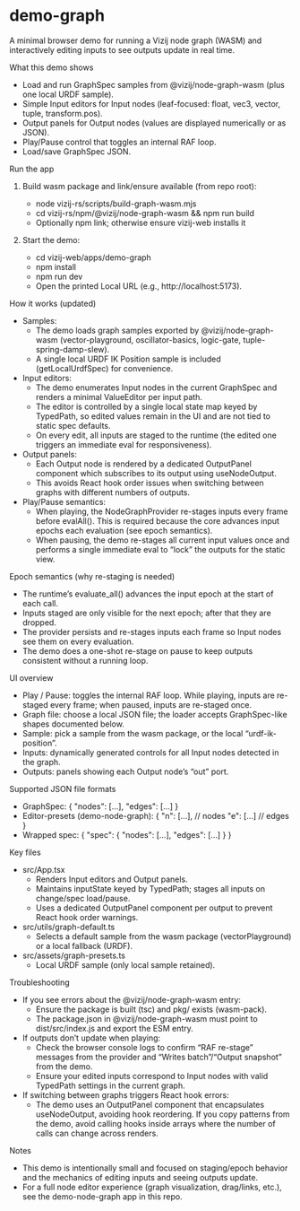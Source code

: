 # demo-graph

A minimal browser demo for running a Vizij node graph (WASM) and interactively editing inputs to see outputs update in real time.

What this demo shows

- Load and run GraphSpec samples from @vizij/node-graph-wasm (plus one local URDF sample).
- Simple Input editors for Input nodes (leaf-focused: float, vec3, vector, tuple, transform.pos).
- Output panels for Output nodes (values are displayed numerically or as JSON).
- Play/Pause control that toggles an internal RAF loop.
- Load/save GraphSpec JSON.

Run the app

1. Build wasm package and link/ensure available (from repo root):
   - node vizij-rs/scripts/build-graph-wasm.mjs
   - cd vizij-rs/npm/@vizij/node-graph-wasm && npm run build
   - Optionally npm link; otherwise ensure vizij-web installs it

2. Start the demo:
   - cd vizij-web/apps/demo-graph
   - npm install
   - npm run dev
   - Open the printed Local URL (e.g., http://localhost:5173).

How it works (updated)

- Samples:
  - The demo loads graph samples exported by @vizij/node-graph-wasm (vector-playground, oscillator-basics, logic-gate, tuple-spring-damp-slew).
  - A single local URDF IK Position sample is included (getLocalUrdfSpec) for convenience.
- Input editors:
  - The demo enumerates Input nodes in the current GraphSpec and renders a minimal ValueEditor per input path.
  - The editor is controlled by a single local state map keyed by TypedPath, so edited values remain in the UI and are not tied to static spec defaults.
  - On every edit, all inputs are staged to the runtime (the edited one triggers an immediate eval for responsiveness).
- Output panels:
  - Each Output node is rendered by a dedicated OutputPanel component which subscribes to its output using useNodeOutput.
  - This avoids React hook order issues when switching between graphs with different numbers of outputs.
- Play/Pause semantics:
  - When playing, the NodeGraphProvider re-stages inputs every frame before evalAll(). This is required because the core advances input epochs each evaluation (see epoch semantics).
  - When pausing, the demo re-stages all current input values once and performs a single immediate eval to “lock” the outputs for the static view.

Epoch semantics (why re-staging is needed)

- The runtime’s evaluate_all() advances the input epoch at the start of each call.
- Inputs staged are only visible for the next epoch; after that they are dropped.
- The provider persists and re-stages inputs each frame so Input nodes see them on every evaluation.
- The demo does a one-shot re-stage on pause to keep outputs consistent without a running loop.

UI overview

- Play / Pause: toggles the internal RAF loop. While playing, inputs are re-staged every frame; when paused, inputs are re-staged once.
- Graph file: choose a local JSON file; the loader accepts GraphSpec-like shapes documented below.
- Sample: pick a sample from the wasm package, or the local “urdf-ik-position”.
- Inputs: dynamically generated controls for all Input nodes detected in the graph.
- Outputs: panels showing each Output node’s “out” port.

Supported JSON file formats

- GraphSpec:
  {
  "nodes": [...],
  "edges": [...]
  }
- Editor-presets (demo-node-graph):
  {
  "n": [...], // nodes
  "e": [...] // edges
  }
- Wrapped spec:
  {
  "spec": { "nodes": [...], "edges": [...] }
  }

Key files

- src/App.tsx
  - Renders Input editors and Output panels.
  - Maintains inputState keyed by TypedPath; stages all inputs on change/spec load/pause.
  - Uses a dedicated OutputPanel component per output to prevent React hook order warnings.
- src/utils/graph-default.ts
  - Selects a default sample from the wasm package (vectorPlayground) or a local fallback (URDF).
- src/assets/graph-presets.ts
  - Local URDF sample (only local sample retained).

Troubleshooting

- If you see errors about the @vizij/node-graph-wasm entry:
  - Ensure the package is built (tsc) and pkg/ exists (wasm-pack).
  - The package.json in @vizij/node-graph-wasm must point to dist/src/index.js and export the ESM entry.
- If outputs don’t update when playing:
  - Check the browser console logs to confirm “RAF re-stage” messages from the provider and “Writes batch”/“Output snapshot” from the demo.
  - Ensure your edited inputs correspond to Input nodes with valid TypedPath settings in the current graph.
- If switching between graphs triggers React hook errors:
  - The demo uses an OutputPanel component that encapsulates useNodeOutput, avoiding hook reordering. If you copy patterns from the demo, avoid calling hooks inside arrays where the number of calls can change across renders.

Notes

- This demo is intentionally small and focused on staging/epoch behavior and the mechanics of editing inputs and seeing outputs update.
- For a full node editor experience (graph visualization, drag/links, etc.), see the demo-node-graph app in this repo.
